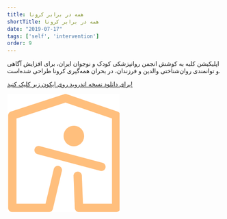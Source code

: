 ```yaml
---
title: همه در برابر کرونا
shortTitle: همه در برابر کرونا
date: "2019-07-17"
tags: ['self', 'intervention']
order: 9
---
```


اپلیکیشن کلبه به کوشش انجمن روانپزشکی کودک و نوجوان ایران،‌ برای افزایش آگاهی و توانمندی روان‌شناختی والدین و فرزندان، در بحران همه‌گیری کرونا طراحی شده‌است.

[برای دانلود نسخه اندروید روی ایکون زیر کلیک کنید!](http://alacolang.ir/kolbeh.apk)

[![](./kolbeh-logo.png)](http://alacolang.ir/kolbeh.apk)

